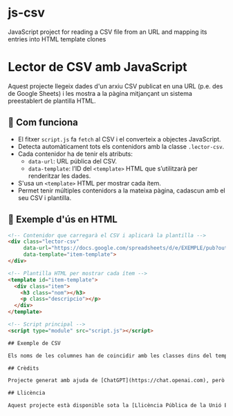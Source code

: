 # js-csv
JavaScript project for reading a CSV file from an URL and mapping its entries into HTML template clones

# Lector de CSV amb JavaScript

Aquest projecte llegeix dades d'un arxiu CSV publicat en una URL (p.e. des de Google Sheets) i les mostra a la pàgina mitjançant un sistema preestablert de plantilla HTML.

## 🔧 Com funciona

- El fitxer `script.js` fa `fetch` al CSV i el converteix a objectes JavaScript.
- Detecta automàticament tots els contenidors amb la classe `.lector-csv`.
- Cada contenidor ha de tenir els atributs:
  - `data-url`: URL pública del CSV.
  - `data-template`: l’ID del `<template>` HTML que s’utilitzarà per renderitzar les dades.
- S'usa un `<template>` HTML per mostrar cada ítem.
- Permet tenir múltiples contenidors a la mateixa pàgina, cadascun amb el seu CSV i plantilla.

## 🧪 Exemple d'ús en HTML

```html
<!-- Contenidor que carregarà el CSV i aplicarà la plantilla -->
<div class="lector-csv"
     data-url="https://docs.google.com/spreadsheets/d/e/EXEMPLE/pub?output=csv"
     data-template="item-template">
</div>

<!-- Plantilla HTML per mostrar cada ítem -->
<template id="item-template">
  <div class="item">
    <h3 class="nom"></h3>
    <p class="descripcio"></p>
  </div>
</template>

<!-- Script principal -->
<script type="module" src="script.js"></script>

## Exemple de CSV

Els noms de les columnes han de coincidir amb les classes dins del template.

## Crèdits

Projecte generat amb ajuda de [ChatGPT](https://chat.openai.com), però tot el codi és d'ús lliure.

## Llicència

Aquest projecte està disponible sota la [Llicència Pública de la Unió Europea (EUPL) v1.2](https://joinup.ec.europa.eu/collection/eupl/eupl-text-eupl-12).
